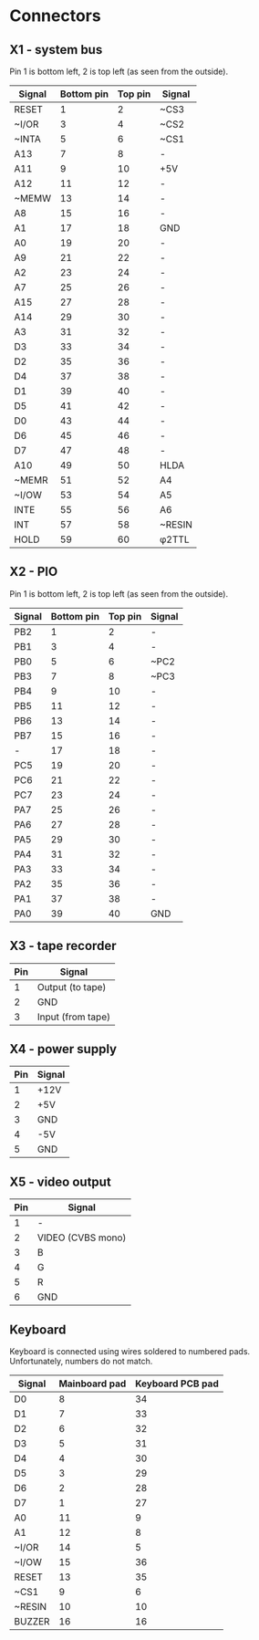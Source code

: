 # Connectors

## X1 - system bus

Pin 1 is bottom left, 2 is top left (as seen from the outside). 

| Signal | Bottom pin | Top pin | Signal |
| ------ | ---------- | ------- | ------ |
| RESET  | 1          | 2       | ~CS3   |
| ~I/OR  | 3          | 4       | ~CS2   |
| ~INTA  | 5          | 6       | ~CS1   |
| A13    | 7          | 8       | -      |
| A11    | 9          | 10      | +5V    |
| A12    | 11         | 12      | -      |
| ~MEMW  | 13         | 14      | -      |
| A8     | 15         | 16      | -      |
| A1     | 17         | 18      | GND    |
| A0     | 19         | 20      | -      |
| A9     | 21         | 22      | -      |
| A2     | 23         | 24      | -      |
| A7     | 25         | 26      | -      |
| A15    | 27         | 28      | -      |
| A14    | 29         | 30      | -      |
| A3     | 31         | 32      | -      |
| D3     | 33         | 34      | -      |
| D2     | 35         | 36      | -      |
| D4     | 37         | 38      | -      |
| D1     | 39         | 40      | -      |
| D5     | 41         | 42      | -      |
| D0     | 43         | 44      | -      |
| D6     | 45         | 46      | -      |
| D7     | 47         | 48      | -      |
| A10    | 49         | 50      | HLDA   |
| ~MEMR  | 51         | 52      | A4     |
| ~I/OW  | 53         | 54      | A5     |
| INTE   | 55         | 56      | A6     |
| INT    | 57         | 58      | ~RESIN |
| HOLD   | 59         | 60      | φ2TTL  |

## X2 - PIO

Pin 1 is bottom left, 2 is top left (as seen from the outside).

| Signal | Bottom pin | Top pin | Signal |
| ------ | ---------- | ------- | ------ |
| PB2    | 1          | 2       | -      |
| PB1    | 3          | 4       | -      |
| PB0    | 5          | 6       | ~PC2   |
| PB3    | 7          | 8       | ~PC3   |
| PB4    | 9          | 10      | -      |
| PB5    | 11         | 12      | -      |
| PB6    | 13         | 14      | -      |
| PB7    | 15         | 16      | -      |
| -      | 17         | 18      | -      |
| PC5    | 19         | 20      | -      |
| PC6    | 21         | 22      | -      |
| PC7    | 23         | 24      | -      |
| PA7    | 25         | 26      | -      |
| PA6    | 27         | 28      | -      |
| PA5    | 29         | 30      | -      |
| PA4    | 31         | 32      | -      |
| PA3    | 33         | 34      | -      |
| PA2    | 35         | 36      | -      |
| PA1    | 37         | 38      | -      |
| PA0    | 39         | 40      | GND    |

## X3 - tape recorder

| Pin  | Signal            |
| ---- | ----------------- |
| 1    | Output (to tape)  |
| 2    | GND               |
| 3    | Input (from tape) |

## X4 - power supply

| Pin  | Signal |
| ---- | ------ |
| 1    | +12V   |
| 2    | +5V    |
| 3    | GND    |
| 4    | -5V    |
| 5    | GND    |


## X5 - video output

| Pin  | Signal            |
| ---- | ----------------- |
| 1    | -                 |
| 2    | VIDEO (CVBS mono) |
| 3    | B                 |
| 4    | G                 |
| 5    | R                 |
| 6    | GND               |

## Keyboard

Keyboard is connected using wires soldered to numbered pads. Unfortunately, numbers do not match.

| Signal | Mainboard pad | Keyboard PCB pad |
| ------ | ------------- | ---------------- |
| D0     | 8             | 34               |
| D1     | 7             | 33               |
| D2     | 6             | 32               |
| D3     | 5             | 31               |
| D4     | 4             | 30               |
| D5     | 3             | 29               |
| D6     | 2             | 28               |
| D7     | 1             | 27               |
| A0     | 11            | 9                |
| A1     | 12            | 8                |
| ~I/OR  | 14            | 5                |
| ~I/OW  | 15            | 36               |
| RESET  | 13            | 35               |
| ~CS1   | 9             | 6                |
| ~RESIN | 10            | 10               |
| BUZZER | 16            | 16               |
